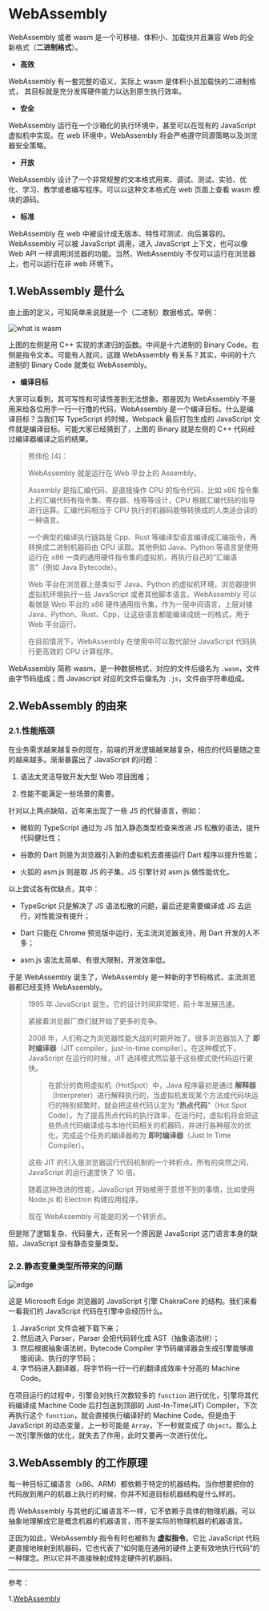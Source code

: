 # WebAssembly

WebAssembly 或者 wasm 是一个可移植、体积小、加载快并且兼容 Web 的全新格式（**二进制格式**）。

- **高效**

WebAssembly 有一套完整的语义，实际上 wasm 是体积小且加载快的二进制格式， 其目标就是充分发挥硬件能力以达到原生执行效率。

- **安全**

WebAssembly 运行在一个沙箱化的执行环境中，甚至可以在现有的 JavaScript 虚拟机中实现。在 web 环境中，WebAssembly 将会严格遵守同源策略以及浏览器安全策略。

- **开放**

WebAssembly 设计了一个非常规整的文本格式用来、调试、测试、实验、优化、学习、教学或者编写程序。可以以这种文本格式在 web 页面上查看 wasm 模块的源码。

- **标准**

WebAssembly 在 web 中被设计成无版本、特性可测试、向后兼容的。WebAssembly 可以被 JavaScript 调用，进入 JavaScript 上下文，也可以像 Web API 一样调用浏览器的功能。当然，WebAssembly 不仅可以运行在浏览器上，也可以运行在非 web 环境下。

## 1.WebAssembly 是什么

由上面的定义，可知简单来说就是一个（二进制）数据格式。举例：

![what is wasm](https://user-gold-cdn.xitu.io/2018/11/7/166ed3c3acfb3aad?imageView2/0/w/1280/h/960/format/webp/ignore-error/1)

上图的左侧是用 C++ 实现的求递归的函数。中间是十六进制的 Binary Code。右侧是指令文本。可能有人就问，这跟 WebAssembly 有关系？其实，中间的十六进制的 Binary Code 就类似 WebAssembly。

- **编译目标**

大家可以看到，其可写性和可读性差到无法想象。那是因为 WebAssembly 不是用来给各位用手一行一行撸的代码，WebAssembly 是一个编译目标。什么是编译目标？当我们写 TypeScript 的时候，Webpack 最后打包生成的 JavaScript 文件就是编译目标。可能大家已经猜到了，上图的 Binary 就是左侧的 C++ 代码经过编译器编译之后的结果。

> 熊伟伦 [4]：
>
> WebAssembly 就是运行在 Web 平台上的 Assembly。
>
> Assembly 是指汇编代码，是直接操作 CPU 的指令代码，比如 x86 指令集上的汇编代码有指令集、寄存器、栈等等设计，CPU 根据汇编代码的指导进行运算。汇编代码相当于 CPU 执行的机器码能够转换成的人类适合读的一种语言。
>
> 一个典型的编译执行链路是 Cpp、Rust 等编译型语言编译成汇编指令，再转换成二进制机器码由 CPU 读取。其他例如 Java、Python 等语言是使用运行在 x86 一类的通用硬件指令集的虚拟机，再执行自己的“汇编语言”（例如 Java Bytecode）。
>
> Web 平台在浏览器上是类似于 Java、Python 的虚拟机环境，浏览器提供虚拟机环境执行一些 JavaScript 或者其他脚本语言。WebAssembly 可以看做是 Web 平台的 x86 硬件通用指令集，作为一层中间语言，上层对接 Java、Python、Rust、Cpp，让这些语言都能编译成统一的格式，用于 Web 平台运行。
>
> 在目前情况下，WebAssembly 在使用中可以取代部分 JavaScript 代码执行更高效的 CPU 计算程序。

WebAssembly 简称 wasm，是一种数据格式，对应的文件后缀名为 `.wasm`，文件由字节码组成；而 Javascript 对应的文件后缀名为 `.js`，文件由字符串组成。

## 2.WebAssembly 的由来

### 2.1.性能瓶颈

在业务需求越来越复杂的现在，前端的开发逻辑越来越复杂，相应的代码量随之变的越来越多。渐渐暴露出了 JavaScript 的问题：

1. 语法太灵活导致开发大型 Web 项目困难；
>
2. 性能不能满足一些场景的需要。

针对以上两点缺陷，近年来出现了一些 JS 的代替语言，例如：

- 微软的 TypeScript 通过为 JS 加入静态类型检查来改进 JS 松散的语法，提升代码健壮性；
>
- 谷歌的 Dart 则是为浏览器引入新的虚拟机去直接运行 Dart 程序以提升性能；
>
- 火狐的 asm.js 则是取 JS 的子集，JS 引擎针对 asm.js 做性能优化。

以上尝试各有优缺点，其中：

- TypeScript 只是解决了 JS 语法松散的问题，最后还是需要编译成 JS 去运行，对性能没有提升；
>
- Dart 只能在 Chrome 预览版中运行，无主流浏览器支持，用 Dart 开发的人不多；
>
- asm.js 语法太简单、有很大限制，开发效率低。

于是 WebAssembly 诞生了，WebAssembly 是一种新的字节码格式，主流浏览器都已经支持 WebAssembly。

> 1995 年 JavaScript 诞生。它的设计时间非常短，前十年发展迅速。
>
> 紧接着浏览器厂商们就开始了更多的竞争。
>
> 2008 年，人们称之为浏览器性能大战的时期开始了。很多浏览器加入了 **即时编译器**（JIT compiler，just-in-time compiler）。在这种模式下，JavaScript 在运行的时候，JIT 选择模式然后基于这些模式使代码运行更快。
>
>> 在部分的商用虚拟机（HotSpot）中，Java 程序最初是通过 **解释器**（Interpreter）进行解释执行的，当虚拟机发现某个方法或代码块运行的特别频繁时，就会把这些代码认定为 “**热点代码**”（Hot Spot Code）。为了提高热点代码的执行效率，在运行时，虚拟机将会把这些热点代码编译成与本地代码相关的机器码，并进行各种层次的优化，完成这个任务的编译器称为 **即时编译器**（Just In Time Compiler）。
>
> 这些 JIT 的引入是浏览器运行代码机制的一个转折点。所有的突然之间，JavaScript 的运行速度快了 10 倍。
>
> 随着这种改进的性能，JavaScript 开始被用于意想不到的事情，比如使用 Node.js 和 Electron 构建应用程序。
>
> 现在 WebAssembly 可能是的另一个转折点。

但是除了逻辑复杂、代码量大，还有另一个原因是 JavaScript 这门语言本身的缺陷，JavaScript 没有静态变量类型。

### 2.2.静态变量类型所带来的问题

![edge](https://user-gold-cdn.xitu.io/2018/11/7/166ed498c346cec4?imageView2/0/w/1280/h/960/format/webp/ignore-error/1)

这是 Microsoft Edge 浏览器的 JavaScript 引擎 ChakraCore 的结构。我们来看一看我们的 JavaScript 代码在引擎中会经历什么。

1. JavaScript 文件会被下载下来；
2. 然后进入 Parser，Parser 会把代码转化成 AST（抽象语法树）；
3. 然后根据抽象语法树，Bytecode Compiler 字节码编译器会生成引擎能够直接阅读、执行的字节码；
4. 字节码进入翻译器，将字节码一行一行的翻译成效率十分高的 Machine Code。

在项目运行的过程中，引擎会对执行次数较多的 `function` 进行优化，引擎将其代码编译成 Machine Code 后打包送到顶部的 Just-In-Time(JIT) Compiler，下次再执行这个 `function`，就会直接执行编译好的 Machine Code。但是由于 JavaScript 的动态变量，上一秒可能是 `Array`，下一秒就变成了 `Object`。那么上一次引擎所做的优化，就失去了作用，此时又要再一次进行优化。

## 3.WebAssembly 的工作原理

每一种目标汇编语言（x86、ARM）都依赖于特定的机器结构。当你想要把你的代码放到用户的机器上执行的时候，你并不知道目标机器结构是什么样的。

而 WebAssembly 与其他的汇编语言不一样，它不依赖于具体的物理机器。可以抽象地理解成它是概念机器的机器语言，而不是实际的物理机器的机器语言。

正因为如此，WebAssembly 指令有时也被称为 **虚拟指令**。它比 JavaScript 代码更直接地映射到机器码，它也代表了“如何能在通用的硬件上更有效地执行代码”的一种理念。所以它并不直接映射成特定硬件的机器码。

---

参考：

1.[WebAssembly](https://www.wasm.com.cn/)
